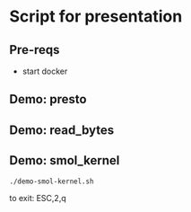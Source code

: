 # Script for presentation

## Pre-reqs

- start docker

## Demo: presto

## Demo: read_bytes

## Demo: smol_kernel

```shell
./demo-smol-kernel.sh
```

to exit: ESC,2,q